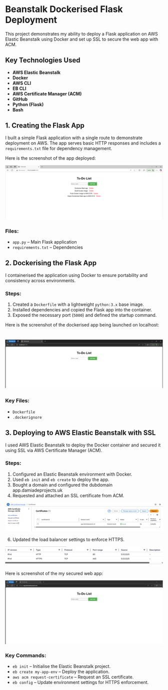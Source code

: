 # Beanstalk Dockerised Flask Deployment

This project demonstrates my ability to deploy a Flask application on AWS Elastic Beanstalk using Docker and set up SSL to secure the web app with ACM.

## Key Technologies Used

- **AWS Elastic Beanstalk**
- **Docker**
- **AWS CLI**
- **EB CLI**
- **AWS Certificate Manager (ACM)**
- **GitHub**
- **Python (Flask)**
- **Bash**

## 1. Creating the Flask App

I built a simple Flask application with a single route to demonstrate deployment on AWS. The app serves basic HTTP responses and includes a `requirements.txt` file for dependency management.

Here is the screenshot of the app deployed:

![App Screenshot](screenshots/Screenshot%202025-03-19%20121113.png)


### Files:
- `app.py` – Main Flask application
- `requirements.txt` – Dependencies

## 2. Dockerising the Flask App
I containerised the application using Docker to ensure portability and consistency across environments.

### Steps:
1. Created a `Dockerfile` with a lightweight `python:3.x` base image.
2. Installed dependencies and copied the Flask app into the container.
3. Exposed the necessary port (`5000`) and defined the startup command.

Here is the screenshot of the dockerised app being launched on localhost:

![App Screenshot2](screenshots/Screenshot%202025-03-19%20124048.png)
=

### Key Files:
- `Dockerfile`
- `.dockerignore`

## 3. Deploying to AWS Elastic Beanstalk with SSL
I used AWS Elastic Beanstalk to deploy the Docker container and secured it using SSL via AWS Certificate Manager (ACM).

### Steps:
1. Configured an Elastic Beanstalk environment with Docker.
2. Used `eb init` and `eb create` to deploy the app.
3. Bought a domain and configured the dubdomain app.damiadeprojects.uk
4. Requested and attached an SSL certificate from ACM.

![App Screenshot](screenshots/Screenshot%202025-03-21%20090345.png)<br>

6. Updated the load balancer settings to enforce HTTPS.

![App Screenshot](screenshots/Screenshot%202025-03-21%20092724.png)

Here is screenshot of the my secured web app:

![App Screenshot](screenshots/Screenshot%202025-03-21%20092501.png)


### Key Commands:
- `eb init` – Initialise the Elastic Beanstalk project.
- `eb create my-app-env` – Deploy the application.
- `aws acm request-certificate` – Request an SSL certificate.
- `eb config` – Update environment settings for HTTPS enforcement.


